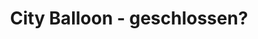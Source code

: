 ---
title: "City Balloon - geschlossen?"
url: /heilbronn/city-balloon-geschlossen/
shop: Spielzeug
---